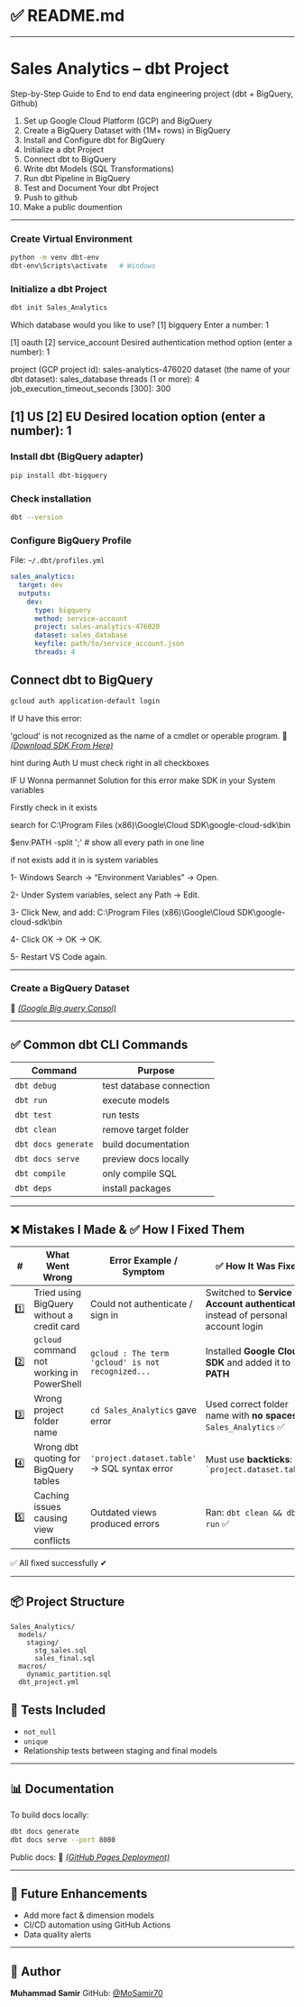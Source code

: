 # ✅ README.md 


---

# Sales Analytics – dbt Project

Step-by-Step Guide to End to end data engineering project (dbt + BigQuery, Github)

1. Set up Google Cloud Platform (GCP) and BigQuery
2. Create a BigQuery Dataset with  (1M+ rows) in BigQuery
3. Install and Configure dbt for BigQuery
4. Initialize a dbt Project
5. Connect dbt to BigQuery
6. Write dbt Models (SQL Transformations)
7. Run dbt Pipeline in BigQuery
8. Test and Document Your dbt Project
9. Push to github
10. Make a public doumention

---


### Create Virtual Environment

```bash
python -m venv dbt-env
dbt-env\Scripts\activate   # Windows
```


###  Initialize a dbt Project

```bash
dbt init Sales_Analytics
```


Which database would you like to use? [1] bigquery
Enter a number: 1

[1] oauth
[2] service_account
Desired authentication method option (enter a number): 1

project (GCP project id): sales-analytics-476020
dataset (the name of your dbt dataset): sales_database
threads (1 or more): 4
job_execution_timeout_seconds [300]: 300

[1] US
[2] EU
Desired location option (enter a number): 1
---



### Install dbt (BigQuery adapter)

```bash
pip install dbt-bigquery
```

### Check installation

```bash
dbt --version
```

###  Configure BigQuery Profile

File: `~/.dbt/profiles.yml`

```yaml
sales_analytics:
  target: dev
  outputs:
    dev:
      type: bigquery
      method: service-account
      project: sales-analytics-476020
      dataset: sales_database
      keyfile: path/to/service_account.json
      threads: 4
```

## Connect dbt to BigQuery


```bash
gcloud auth application-default login
```


If U have this error:

 
'gcloud' is not recognized as the name of a cmdlet or operable program. 🔗 [*(Download SDK From Here)*](https://dl.google.com/dl/cloudsdk/channels/rapid/GoogleCloudSDKInstaller.exe)
 

hint during Auth U must check right in all checkboxes


IF U Wonna permannet Solution for this error make SDK in your System  variables 


Firstly check in it exists 

 
search for C:\Program Files (x86)\Google\Cloud SDK\google-cloud-sdk\bin

$env:PATH -split ';'    # show all every path in one line 


if not exists add it in is system  variables 

1- Windows Search → “Environment Variables” → Open.

2- Under System variables, select any Path → Edit.

3- Click New, and add: C:\Program Files (x86)\Google\Cloud SDK\google-cloud-sdk\bin

4- Click OK → OK → OK.

5- Restart VS Code again.

---

### Create a BigQuery Dataset


🔗 [*(Google Big query Consol)*](https://console.cloud.google.com/bigquery?project=temporal-parser-476019-m6&ws=!1m0)

---

## ✅ Common dbt CLI Commands

| Command             | Purpose                  |
| ------------------- | ------------------------ |
| `dbt debug`         | test database connection |
| `dbt run`           | execute models           |
| `dbt test`          | run tests                |
| `dbt clean`         | remove target folder     |
| `dbt docs generate` | build documentation      |
| `dbt docs serve`    | preview docs locally     |
| `dbt compile`       | only compile SQL         |
| `dbt deps`          | install packages         |


---

## ❌ Mistakes I Made & ✅ How I Fixed Them

| #   | What Went Wrong                            | Error Example / Symptom                           | ✅ How It Was Fixed                                                               |
| --- | ------------------------------------------ | ------------------------------------------------- | -------------------------------------------------------------------------------- |
| 1️⃣ | Tried using BigQuery without a credit card | Could not authenticate / sign in                  | Switched to **Service Account authentication** instead of personal account login |
| 2️⃣ | `gcloud` command not working in PowerShell | `gcloud : The term 'gcloud' is not recognized...` | Installed **Google Cloud SDK** and added it to **PATH**                          |
| 3️⃣ | Wrong project folder name                  | `cd Sales_Analytics` gave error                   | Used correct folder name with **no spaces** → `Sales_Analytics` ✅                |
| 4️⃣ | Wrong dbt quoting for BigQuery tables      | `'project.dataset.table'` → SQL syntax error      | Must use **backticks**:<br>`` `project.dataset.table` ``                         |
| 5️⃣ | Caching issues causing view conflicts      | Outdated views produced errors                    | Ran: `dbt clean && dbt run` ✅                                                    |


✅ All fixed successfully ✔

---

## 📦 Project Structure

```
Sales_Analytics/
  models/
    staging/
      stg_sales.sql
      sales_final.sql
  macros/
    dynamic_partition.sql
  dbt_project.yml
```

## 🧪 Tests Included

* `not_null`
* `unique`
* Relationship tests between staging and final models

---

## 📊 Documentation

To build docs locally:

```bash
dbt docs generate
dbt docs serve --port 8080
```

Public docs:
🔗 [*(GitHub Pages Deployment)*](https://mosamir70.github.io/Sales_Analytics/#!/overview)


---

## 🚀 Future Enhancements

* Add more fact & dimension models
* CI/CD automation using GitHub Actions
* Data quality alerts

---

## 👤 Author

**Muhammad Samir**
GitHub: [@MoSamir70](https://github.com/MoSamir70)

